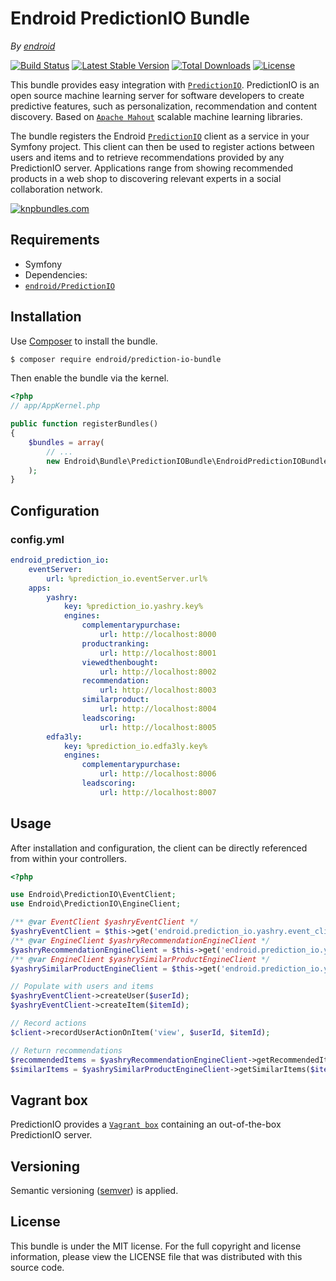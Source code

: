 Endroid PredictionIO Bundle
===========================

*By [endroid](http://endroid.nl/)*

[![Build Status](http://img.shields.io/travis/endroid/EndroidPredictionIOBundle.svg)](http://travis-ci.org/endroid/EndroidPredictionIOBundle)
[![Latest Stable Version](http://img.shields.io/packagist/v/endroid/prediction-io-bundle.svg)](https://packagist.org/packages/endroid/prediction-io-bundle)
[![Total Downloads](http://img.shields.io/packagist/dt/endroid/prediction-io-bundle.svg)](https://packagist.org/packages/endroid/prediction-io-bundle)
[![License](http://img.shields.io/packagist/l/endroid/prediction-io-bundle.svg)](https://packagist.org/packages/endroid/prediction-io-bundle)

This bundle provides easy integration with [`PredictionIO`](http://prediction.io/). PredictionIO is an open source machine
learning server for software developers to create predictive features, such as personalization, recommendation and content
discovery. Based on [`Apache Mahout`](http://mahout.apache.org/) scalable machine learning libraries.

The bundle registers the Endroid [`PredictionIO`](https://github.com/endroid/PredictionIO) client as a service in your
Symfony project. This client can then be used to register actions between users and items and to retrieve recommendations
provided by any PredictionIO server. Applications range from showing recommended products in a web shop to discovering
relevant experts in a social collaboration network.

[![knpbundles.com](http://knpbundles.com/endroid/EndroidPredictionIOBundle/badge-short)](http://knpbundles.com/endroid/EndroidPredictionIOBundle)

## Requirements

* Symfony
* Dependencies:
 * [`endroid/PredictionIO`](https://github.com/endroid/PredictionIO)

## Installation

Use [Composer](https://getcomposer.org/) to install the bundle.

``` bash
$ composer require endroid/prediction-io-bundle
```

Then enable the bundle via the kernel.

``` php
<?php
// app/AppKernel.php

public function registerBundles()
{
    $bundles = array(
        // ...
        new Endroid\Bundle\PredictionIOBundle\EndroidPredictionIOBundle(),
    );
}
```

## Configuration

### config.yml

```yaml
endroid_prediction_io:
    eventServer:
        url: %prediction_io.eventServer.url%
    apps:
        yashry:
            key: %prediction_io.yashry.key%
            engines:
                complementarypurchase:
                    url: http://localhost:8000
                productranking:
                    url: http://localhost:8001
                viewedthenbought:
                    url: http://localhost:8002
                recommendation:
                    url: http://localhost:8003
                similarproduct:
                    url: http://localhost:8004
                leadscoring:
                    url: http://localhost:8005
        edfa3ly:
            key: %prediction_io.edfa3ly.key%
            engines:
                complementarypurchase:
                    url: http://localhost:8006
                leadscoring:
                    url: http://localhost:8007
```

## Usage

After installation and configuration, the client can be directly referenced from within your controllers.

```php
<?php

use Endroid\PredictionIO\EventClient;
use Endroid\PredictionIO\EngineClient;

/** @var EventClient $yashryEventClient */
$yashryEventClient = $this->get('endroid.prediction_io.yashry.event_client');
/** @var EngineClient $yashryRecommendationEngineClient */
$yashryRecommendationEngineClient = $this->get('endroid.prediction_io.yashry.recommendation.engine_client');
/** @var EngineClient $yashrySimilarProductEngineClient */
$yashrySimilarProductEngineClient = $this->get('endroid.prediction_io.yashry.similarproduct.engine_client');

// Populate with users and items
$yashryEventClient->createUser($userId);
$yashryEventClient->createItem($itemId);

// Record actions
$client->recordUserActionOnItem('view', $userId, $itemId);

// Return recommendations
$recommendedItems = $yashryRecommendationEngineClient->getRecommendedItems($userId, $itemCount);
$similarItems = $yashrySimilarProductEngineClient->getSimilarItems($itemId, $itemCount);
```

## Vagrant box

PredictionIO provides a [`Vagrant box`](https://docs.prediction.io/install/install-vagrant/)
containing an out-of-the-box PredictionIO server.

## Versioning

Semantic versioning ([semver](http://semver.org/)) is applied.

## License

This bundle is under the MIT license. For the full copyright and license information, please view the LICENSE file that
was distributed with this source code.
